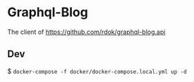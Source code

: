 # Graphql-Blog
The client of https://github.com/rdok/graphql-blog.api

## Dev
$ `docker-compose -f docker/docker-compose.local.yml up -d`

